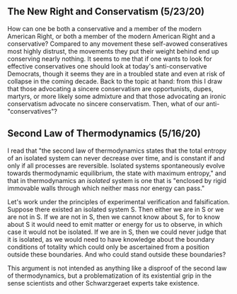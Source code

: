 ## The New Right and Conservatism (5/23/20)

How can one be both a conservative and a member of the modern American Right, or both a member of the modern American Right and a conservative? Compared to any movement these self-avowed conseratives most highly distrust, the movements they put their weight behind end up conserving nearly nothing. It seems to me that if one wants to look for effective conservatives one should look at today's anti-conservative Democrats, though it seems they are in a troubled state and even at risk of collapse in the coming decade. Back to the topic at hand: from this I draw that those advocating a sincere conservatism are opportunists, dupes, martyrs, or more likely some admixture and that those advocating an ironic conservatism advocate no sincere conservatism. Then, what of our anti-"conservatives"?

## Second Law of Thermodynamics (5/16/20)

I read that "the second law of thermodynamics states that the total entropy of an isolated system can never decrease over time, and is constant if and only if all processes are reversible. Isolated systems spontaneously evolve towards thermodynamic equilibrium, the state with maximum entropy," and that in thermodynamics an *isolated* system is one that is "enclosed by rigid immovable walls through which neither mass nor energy can pass."

Let's work under the principles of experimental verification and falsification. Suppose there existed an isolated system S. Then either we are in S or we are not in S. If we are not in S, then we cannot know about S, for to know about S it would need to emit matter or energy for us to observe, in which case it would not be isolated. If we are in S, then we could never judge that it is isolated, as we would need to have knowledge about the boundary conditions of totality which could only be ascertained from a position outside these boundaries. And who could stand outside these boundaries?

This argument is not intended as anything like a disproof of the second law of thermodynamics, but a problematization of its existential grip in the sense scientists and other Schwarzgeraet experts take existence.
